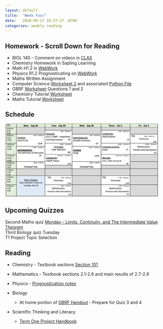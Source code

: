 ```yaml
---
layout: default
title:  "Week Four"
date:   2020-09-27 19:37:27 -0700
categories: weekly reading
---
```


## Homework - Scroll Down for Reading
- BIOL 140 - Comment on videos in [CLAS](https://clas2.arts.ubc.ca/science)
- Chemistry Homework in Sapling Learning 
- Math H1.2 in [WebWork](https://webwork.elearning.ubc.ca/webwork2/2020W1-2_SCIE_010_001/quiz_mode/MATH_Quiz_1/?effectiveUser=F9KXN5EOGI06&user=F9KXN5EOGI06&key=xSfJwqhlWxWfeMVlcwSieBZfajmyhvso)
- Physics R1.2 Prognosticating on [WebWork](https://webwork.elearning.ubc.ca/webwork2/2020W1-2_SCIE_010_001/quiz_mode/MATH_Quiz_1/?effectiveUser=F9KXN5EOGI06&user=F9KXN5EOGI06&key=xSfJwqhlWxWfeMVlcwSieBZfajmyhvso)
- Maths Written Assignment 
- Computer Science [Worksheet 2](https://canvas.ubc.ca/courses/62922/assignments/688868?module_item_id=2404464) and associated [Python File](https://canvas.ubc.ca/courses/62922/files/9774495/download?wrap=1)
- GBRF [Worksheet](https://canvas.ubc.ca/courses/62806/files/9664574/download?wrap=1) Questions 1 and 2
- Chemistry Tutorial [Worksheet](https://canvas.ubc.ca/courses/62920/files/9758737/download?download_frd=1)
- Maths Tutorial [Worksheet](https://canvas.ubc.ca/courses/62921/files/9819281/download?wrap=1)

## Schedule

![Week Four Schedule](/assets/w4schedule.png)

## Upcoming Quizzes

Second Maths quiz [Monday - Limits, Continuity, and The Intermediate Value Theorem](https://webwork.elearning.ubc.ca/webwork2/2020W1-2_SCIE_010_001/quiz_mode/MATH_Quiz_1/?effectiveUser=F9KXN5EOGI06&user=F9KXN5EOGI06&key=xSfJwqhlWxWfeMVlcwSieBZfajmyhvso)  
Third Biology quiz Tuesday  
T1 Project Topic Selection


## Reading

- Chemistry - Textbook sections [Section 10?](https://chem.libretexts.org/Bookshelves/General_Chemistry/Map%3A_General_Chemistry_%28Petrucci_et_al.%29/10%3A_Chemical_Bonding_I%3A_Basic_Concepts)

- Mathematics - Textbook sections 2.1-2.6 and main results of 2.7-2.9

- Physics - [Prognostication notes](https://canvas.ubc.ca/courses/62922/files/9590019/download?wrap=1)

- Biology 
	- At home portion of [GBRF Handout](https://canvas.ubc.ca/courses/62806/files/9176463/download?wrap=1) - Prepare for Quiz 3 and 4

- Scientific Thinking and Literacy
	- [Term One Project Handbook](https://canvas.ubc.ca/courses/62807/files/9663802/download?download_frd=1)